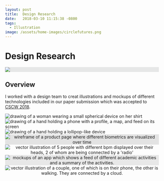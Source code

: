 ```yaml
---
layout: post
title:  Design Research
date:   2018-03-10 11:15:38 -0800
tags:
  - Illustration
image: /assets/home-images/circlefutures.png
---
```


# Design Research
<div style="text-align: left; background-color: #e6e7e7;"><img class = "article-title-img" 
src = "/assets/home-images/circlefutures.png" style = "margin:0;"></div>

## Overview

I worked with a design team to creat illustrations and mockups of different technologies included in our paper submission which was accepted to [CSCW 2018](https://dl.acm.org/citation.cfm?doid=3171581.3134746). 
<div class = "row">
	<div class = "col-sm-4">
		<img src = "/assets/fiction/seechange1-2.png" alt = "drawing of a woman wearing a small spherical device on her shirt">
	</div>
	<div class = "col-sm-4">
		<img src = "/assets/fiction/amazon-child-phone.png" alt = "drawing of a hand holding a phone with a profile, a map, and feed on its screen">
	</div>
	<div class = "col-sm-4">
		<img  src = "/assets/fiction/amazon-lollipop2.png" alt = "drawing of a hand holding a lollipop-like device">
	</div>
</div>
<div style = "background-color:rgba(0,0,0,0.1);text-align:center;">
	<img class = "col-sm-8" src = "/assets/fiction/grandma.png" alt = "wireframe of a product page where different biometrics are visualized over time">
</div>

<div class = "row" style = "text-align:center;margin: auto;">
	<div class = "col-sm-8" style = "	text-align:center;margin: auto;">
		<img class src = "/assets/fiction/diagram-2.png" alt = "vector illustration of 5 people with different bpm displayed over their heads, 2 of whom are being connected by a 'radio'">
	</div>
</div>

<div class = "row" style = "background-color:#e8e8e8;text-align:center;margin: auto;">
	<div class = "col-sm-8" style = "	text-align:center;margin: auto;">
		<img src = "/assets/fiction/childtrack.png" alt = "mockups of an app which shows a feed of different academic activities and a summary of the activities.">
	</div>
</div>
<div class="row" style = "	text-align:center;margin: auto;">
	<div class = "col-sm-8" style = "	text-align:center;margin: auto;">
		<img  src = "/assets/fiction/diagram-1.png" alt = "vector illustration of a couple, one of which is on their phone, the other is walking. They are connected by a cloud.">
	</div>
</div>
